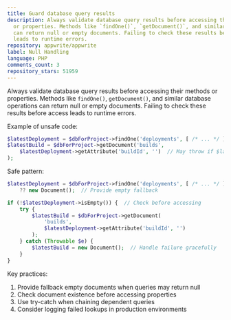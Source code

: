 ```yaml
---
title: Guard database query results
description: Always validate database query results before accessing their methods
  or properties. Methods like `findOne()`, `getDocument()`, and similar database operations
  can return null or empty documents. Failing to check these results before access
  leads to runtime errors.
repository: appwrite/appwrite
label: Null Handling
language: PHP
comments_count: 3
repository_stars: 51959
---
```


Always validate database query results before accessing their methods or properties. Methods like `findOne()`, `getDocument()`, and similar database operations can return null or empty documents. Failing to check these results before access leads to runtime errors.

Example of unsafe code:
```php
$latestDeployment = $dbForProject->findOne('deployments', [ /* ... */ ]);
$latestBuild = $dbForProject->getDocument('builds', 
    $latestDeployment->getAttribute('buildId', '')  // May throw if $latestDeployment is null
);
```

Safe pattern:
```php
$latestDeployment = $dbForProject->findOne('deployments', [ /* ... */ ]) 
    ?? new Document();  // Provide empty fallback

if (!$latestDeployment->isEmpty()) {  // Check before accessing
    try {
        $latestBuild = $dbForProject->getDocument(
            'builds',
            $latestDeployment->getAttribute('buildId', '')
        );
    } catch (Throwable $e) {
        $latestBuild = new Document();  // Handle failure gracefully
    }
}
```

Key practices:
1. Provide fallback empty documents when queries may return null
2. Check document existence before accessing properties
3. Use try-catch when chaining dependent queries
4. Consider logging failed lookups in production environments